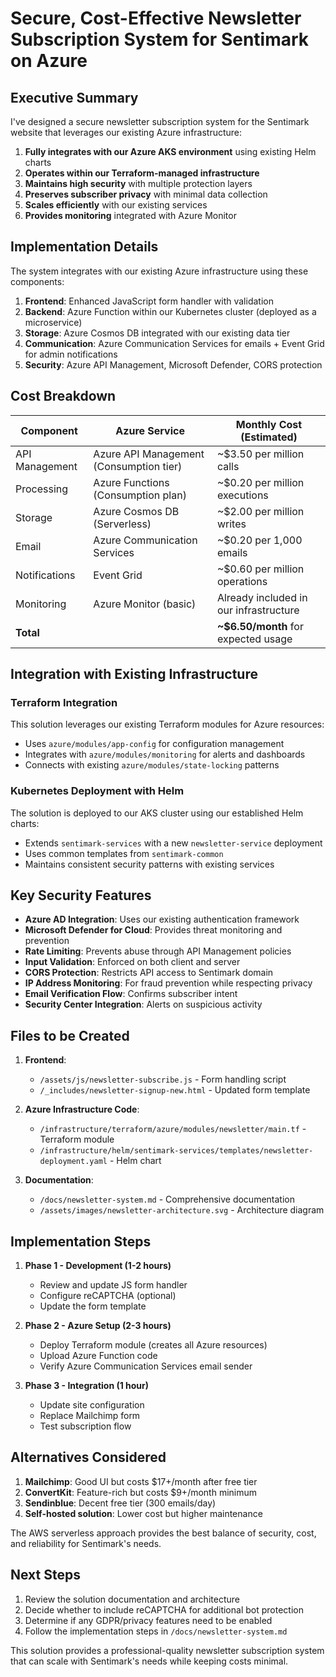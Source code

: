 # Secure, Cost-Effective Newsletter Subscription System for Sentimark on Azure

## Executive Summary

I've designed a secure newsletter subscription system for the Sentimark website that leverages our existing Azure infrastructure:

1. **Fully integrates with our Azure AKS environment** using existing Helm charts
2. **Operates within our Terraform-managed infrastructure**
3. **Maintains high security** with multiple protection layers
4. **Preserves subscriber privacy** with minimal data collection
5. **Scales efficiently** with our existing services
6. **Provides monitoring** integrated with Azure Monitor

## Implementation Details

The system integrates with our existing Azure infrastructure using these components:

1. **Frontend**: Enhanced JavaScript form handler with validation
2. **Backend**: Azure Function within our Kubernetes cluster (deployed as a microservice)
3. **Storage**: Azure Cosmos DB integrated with our existing data tier
4. **Communication**: Azure Communication Services for emails + Event Grid for admin notifications
5. **Security**: Azure API Management, Microsoft Defender, CORS protection

## Cost Breakdown

| Component | Azure Service | Monthly Cost (Estimated) |
|-----------|---------------|---------------------------|
| API Management | Azure API Management (Consumption tier) | ~$3.50 per million calls |
| Processing | Azure Functions (Consumption plan) | ~$0.20 per million executions |
| Storage | Azure Cosmos DB (Serverless) | ~$2.00 per million writes |
| Email | Azure Communication Services | ~$0.20 per 1,000 emails |
| Notifications | Event Grid | ~$0.60 per million operations |
| Monitoring | Azure Monitor (basic) | Already included in our infrastructure |
| **Total** | | **~$6.50/month** for expected usage |

## Integration with Existing Infrastructure

### Terraform Integration

This solution leverages our existing Terraform modules for Azure resources:

- Uses `azure/modules/app-config` for configuration management
- Integrates with `azure/modules/monitoring` for alerts and dashboards
- Connects with existing `azure/modules/state-locking` patterns

### Kubernetes Deployment with Helm

The solution is deployed to our AKS cluster using our established Helm charts:

- Extends `sentimark-services` with a new `newsletter-service` deployment
- Uses common templates from `sentimark-common`
- Maintains consistent security patterns with existing services

## Key Security Features

- **Azure AD Integration**: Uses our existing authentication framework
- **Microsoft Defender for Cloud**: Provides threat monitoring and prevention
- **Rate Limiting**: Prevents abuse through API Management policies
- **Input Validation**: Enforced on both client and server
- **CORS Protection**: Restricts API access to Sentimark domain
- **IP Address Monitoring**: For fraud prevention while respecting privacy
- **Email Verification Flow**: Confirms subscriber intent
- **Security Center Integration**: Alerts on suspicious activity

## Files to be Created

1. **Frontend**: 
   - `/assets/js/newsletter-subscribe.js` - Form handling script
   - `/_includes/newsletter-signup-new.html` - Updated form template

2. **Azure Infrastructure Code**:
   - `/infrastructure/terraform/azure/modules/newsletter/main.tf` - Terraform module
   - `/infrastructure/helm/sentimark-services/templates/newsletter-deployment.yaml` - Helm chart

3. **Documentation**:
   - `/docs/newsletter-system.md` - Comprehensive documentation
   - `/assets/images/newsletter-architecture.svg` - Architecture diagram

## Implementation Steps

1. **Phase 1 - Development (1-2 hours)**
   - Review and update JS form handler
   - Configure reCAPTCHA (optional)
   - Update the form template

2. **Phase 2 - Azure Setup (2-3 hours)**
   - Deploy Terraform module (creates all Azure resources)
   - Upload Azure Function code
   - Verify Azure Communication Services email sender

3. **Phase 3 - Integration (1 hour)**
   - Update site configuration
   - Replace Mailchimp form
   - Test subscription flow

## Alternatives Considered

1. **Mailchimp**: Good UI but costs $17+/month after free tier
2. **ConvertKit**: Feature-rich but costs $9+/month minimum
3. **Sendinblue**: Decent free tier (300 emails/day)
4. **Self-hosted solution**: Lower cost but higher maintenance

The AWS serverless approach provides the best balance of security, cost, and reliability for Sentimark's needs.

## Next Steps

1. Review the solution documentation and architecture
2. Decide whether to include reCAPTCHA for additional bot protection
3. Determine if any GDPR/privacy features need to be enabled
4. Follow the implementation steps in `/docs/newsletter-system.md`

This solution provides a professional-quality newsletter subscription system that can scale with Sentimark's needs while keeping costs minimal.